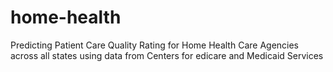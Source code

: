 # home-health
Predicting Patient Care Quality Rating for Home Health Care Agencies across all states using data from Centers for edicare and Medicaid Services

